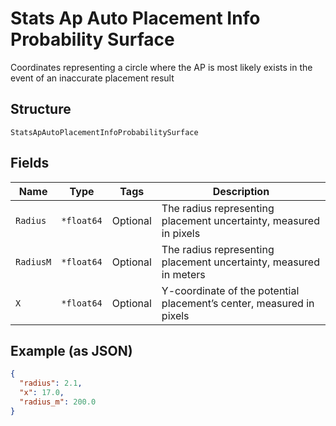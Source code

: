 
# Stats Ap Auto Placement Info Probability Surface

Coordinates representing a circle where the AP is most likely exists in the event of an inaccurate placement result

## Structure

`StatsApAutoPlacementInfoProbabilitySurface`

## Fields

| Name | Type | Tags | Description |
|  --- | --- | --- | --- |
| `Radius` | `*float64` | Optional | The radius representing placement uncertainty, measured in pixels |
| `RadiusM` | `*float64` | Optional | The radius representing placement uncertainty, measured in meters |
| `X` | `*float64` | Optional | Y-coordinate of the potential placement’s center, measured in pixels |

## Example (as JSON)

```json
{
  "radius": 2.1,
  "x": 17.0,
  "radius_m": 200.0
}
```

